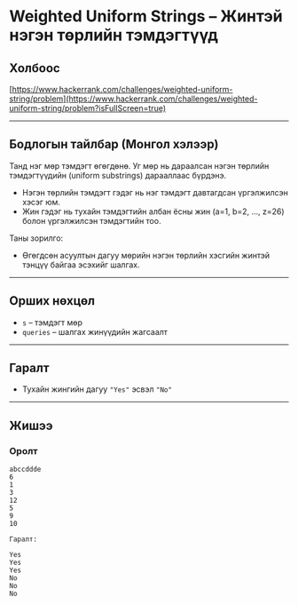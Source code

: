 # Weighted Uniform Strings – Жинтэй нэгэн төрлийн тэмдэгтүүд

## Холбоос

[https://www.hackerrank.com/challenges/weighted-uniform-string/problem](https://www.hackerrank.com/challenges/weighted-uniform-string/problem?isFullScreen=true)

---

## Бодлогын тайлбар (Монгол хэлээр)

Танд нэг мөр тэмдэгт өгөгдөнө. Уг мөр нь дараалсан нэгэн төрлийн тэмдэгтүүдийн (uniform substrings) дарааллаас бүрдэнэ.

- Нэгэн төрлийн тэмдэгт гэдэг нь нэг тэмдэгт давтагдсан үргэлжилсэн хэсэг юм.
- Жин гэдэг нь тухайн тэмдэгтийн албан ёсны жин (a=1, b=2, ..., z=26) болон үргэлжилсэн тэмдэгтийн тоо.

Таны зорилго:

- Өгөгдсөн асуултын дагуу мөрийн нэгэн төрлийн хэсгийн жинтэй тэнцүү байгаа эсэхийг шалгах.

---

## Орших нөхцөл

- `s` – тэмдэгт мөр
- `queries` – шалгах жинүүдийн жагсаалт

---

## Гаралт

- Тухайн жингийн дагуу `"Yes"` эсвэл `"No"`

---

## Жишээ

### Оролт

```plaintext
abccddde
6
1
3
12
5
9
10

Гаралт:

Yes
Yes
Yes
No
No
No